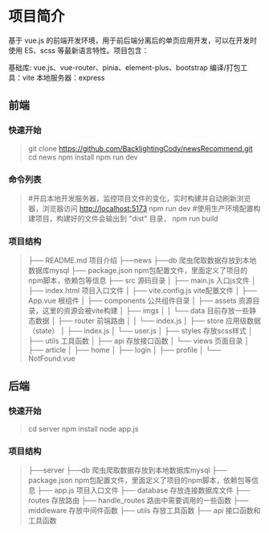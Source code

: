# 项目简介

基于 vue.js 的前端开发环境，用于前后端分离后的单页应用开发，可以在开发时使用 ES、scss 等最新语言特性。项目包含：

基础库: vue.js、vue-router、pinia、element-plus、bootstrap
编译/打包工具：vite
本地服务器：express

## 前端

### 快速开始
>
>git clone <https://github.com/BacklightingCody/newsRecommend.git>
>cd news
>npm install
>npm run dev

### 命令列表
>
>#开启本地开发服务器，监控项目文件的变化，实时构建并自动刷新浏览器，浏览器访问 <http://localhost:5173>
>npm run dev
>#使用生产环境配置构建项目，构建好的文件会输出到 "dist" 目录，
>npm run build
>
### 项目结构
>
>├── README.md                       项目介绍
>├──news
>├──db                               爬虫爬取数据存放到本地数据库mysql
>├── package.json                    npm包配置文件，里面定义了项目的npm脚本，依赖包等信息
>├── src                             源码目录
>│   ├── main.js                         入口js文件
>│   ├── index.html                      项目入口文件
>│   ├── vite.config.js                  vite配置文件
>│   ├── App.vue                         根组件
>│   ├── components                      公共组件目录
>│   ├── assets                          资源目录，这里的资源会被vite构建
>│       ├── imgs
>│   │   └── data                        目前存放一些静态数据
>│   ├── router                          前端路由
>│   │   └── index.js
>│   ├── store                           应用级数据（state）
>│       ├── index.js
>│       └── user.js
>│   ├── styles                          存放scss样式
>│   ├── utils                           工具函数
>│   ├── api                             存放接口函数
>│   └── views                           页面目录
>│       ├── article
>│       ├── home
>│       ├── login
>│       ├── profile
>│       └── NotFound.vue
>
## 后端

### 快速开始
>
>cd server
>npm install
>node app.js
>
### 项目结构
>
>├──server
>├──db                               爬虫爬取数据存放到本地数据库mysql
>├── package.json                    npm包配置文件，里面定义了项目的npm脚本，依赖包等信息
>├── app.js                          项目入口文件
>├── database                        存放连接数据库文件
>├── routes                          存放路由
>├── handle_routes                   路由中需要调用的一些函数
>├── middleware                      存放中间件函数
>├── utils                           存放工具函数
>├── api                             接口函数和工具函数
